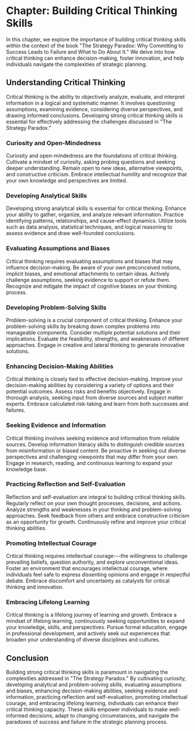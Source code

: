 Chapter: Building Critical Thinking Skills
==========================================

In this chapter, we explore the importance of building critical thinking skills within the context of the book "The Strategy Paradox: Why Committing to Success Leads to Failure and What to Do About It." We delve into how critical thinking can enhance decision-making, foster innovation, and help individuals navigate the complexities of strategic planning.

Understanding Critical Thinking
-------------------------------

Critical thinking is the ability to objectively analyze, evaluate, and interpret information in a logical and systematic manner. It involves questioning assumptions, examining evidence, considering diverse perspectives, and drawing informed conclusions. Developing strong critical thinking skills is essential for effectively addressing the challenges discussed in "The Strategy Paradox."

### Curiosity and Open-Mindedness

Curiosity and open-mindedness are the foundations of critical thinking. Cultivate a mindset of curiosity, asking probing questions and seeking deeper understanding. Remain open to new ideas, alternative viewpoints, and constructive criticism. Embrace intellectual humility and recognize that your own knowledge and perspectives are limited.

### Developing Analytical Skills

Developing strong analytical skills is essential for critical thinking. Enhance your ability to gather, organize, and analyze relevant information. Practice identifying patterns, relationships, and cause-effect dynamics. Utilize tools such as data analysis, statistical techniques, and logical reasoning to assess evidence and draw well-founded conclusions.

### Evaluating Assumptions and Biases

Critical thinking requires evaluating assumptions and biases that may influence decision-making. Be aware of your own preconceived notions, implicit biases, and emotional attachments to certain ideas. Actively challenge assumptions, seeking evidence to support or refute them. Recognize and mitigate the impact of cognitive biases on your thinking process.

### Developing Problem-Solving Skills

Problem-solving is a crucial component of critical thinking. Enhance your problem-solving skills by breaking down complex problems into manageable components. Consider multiple potential solutions and their implications. Evaluate the feasibility, strengths, and weaknesses of different approaches. Engage in creative and lateral thinking to generate innovative solutions.

### Enhancing Decision-Making Abilities

Critical thinking is closely tied to effective decision-making. Improve your decision-making abilities by considering a variety of options and their potential outcomes. Assess risks and benefits objectively. Engage in thorough analysis, seeking input from diverse sources and subject matter experts. Embrace calculated risk-taking and learn from both successes and failures.

### Seeking Evidence and Information

Critical thinking involves seeking evidence and information from reliable sources. Develop information literacy skills to distinguish credible sources from misinformation or biased content. Be proactive in seeking out diverse perspectives and challenging viewpoints that may differ from your own. Engage in research, reading, and continuous learning to expand your knowledge base.

### Practicing Reflection and Self-Evaluation

Reflection and self-evaluation are integral to building critical thinking skills. Regularly reflect on your own thought processes, decisions, and actions. Analyze strengths and weaknesses in your thinking and problem-solving approaches. Seek feedback from others and embrace constructive criticism as an opportunity for growth. Continuously refine and improve your critical thinking abilities.

### Promoting Intellectual Courage

Critical thinking requires intellectual courage---the willingness to challenge prevailing beliefs, question authority, and explore unconventional ideas. Foster an environment that encourages intellectual courage, where individuals feel safe to express dissenting opinions and engage in respectful debate. Embrace discomfort and uncertainty as catalysts for critical thinking and innovation.

### Embracing Lifelong Learning

Critical thinking is a lifelong journey of learning and growth. Embrace a mindset of lifelong learning, continuously seeking opportunities to expand your knowledge, skills, and perspectives. Pursue formal education, engage in professional development, and actively seek out experiences that broaden your understanding of diverse disciplines and cultures.

Conclusion
----------

Building strong critical thinking skills is paramount in navigating the complexities addressed in "The Strategy Paradox." By cultivating curiosity, developing analytical and problem-solving skills, evaluating assumptions and biases, enhancing decision-making abilities, seeking evidence and information, practicing reflection and self-evaluation, promoting intellectual courage, and embracing lifelong learning, individuals can enhance their critical thinking capacity. These skills empower individuals to make well-informed decisions, adapt to changing circumstances, and navigate the paradoxes of success and failure in the strategic planning process.
